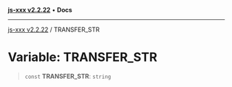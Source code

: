 [**js-xxx v2.2.22**](../README.md) • **Docs**

***

[js-xxx v2.2.22](../README.md) / TRANSFER\_STR

# Variable: TRANSFER\_STR

> `const` **TRANSFER\_STR**: `string`
